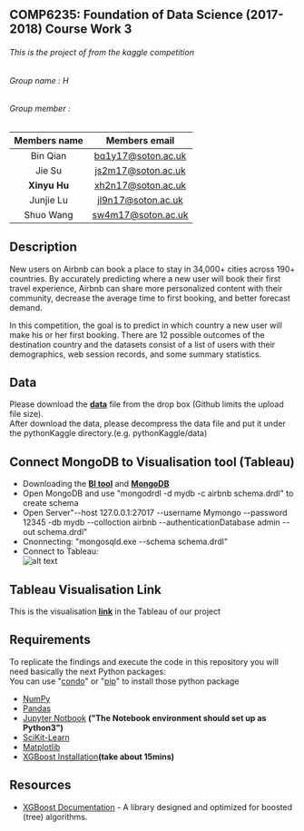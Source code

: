 ## COMP6235: Foundation of Data Science (2017-2018) Course Work 3
###### This is the project of from the kaggle competition
###### Group name : H 
###### Group member    : <br>

|Members name | Members email|
|:------------: | :-------------:|
|Bin Qian     | bq1y17@soton.ac.uk|
|Jie Su       | js2m17@soton.ac.uk|
|**Xinyu Hu**     | xh2n17@soton.ac.uk|
|Junjie Lu    | jl9n17@soton.ac.uk|
|Shuo Wang    | sw4m17@soton.ac.uk|

## Description
New users on Airbnb can book a place to stay in 34,000+ cities across 190+ countries. By accurately predicting where a new user will book their first travel experience, Airbnb can share more personalized content with their community, decrease the average time to first booking, and better forecast demand.<br>


In this competition, the goal is to predict in which country a new user will make his or her first booking. There are 12 possible outcomes of the destination country and the datasets consist of a list of users with their demographics, web session records, and some summary statistics.

## Data
Please download the **[data](https://www.dropbox.com/s/aecihu4d566su4q/data.zip?dl=0)** file from the drop box (Github limits the upload file size).<br>
After download the data, please decompress the data file and put it under the pythonKaggle directory.(e.g. pythonKaggle/data)

## Connect MongoDB to Visualisation tool (Tableau)
* Downloading the **[BI tool](https://www.mongodb.com/download-center#bi-connector)** and **[MongoDB](https://www.mongodb.com)**
* Open MongoDB and use "mongodrdl -d mydb -c airbnb schema.drdl" to create schema 
* Open Server"--host 127.0.0.1:27017 --username Mymongo --password 12345 -db mydb --colloction airbnb --authenticationDatabase admin --out schema.drdl"
* Cnonnecting: "mongosqld.exe --schema schema.drdl" 
* Connect to Tableau:<br> 
![alt text][logo]

[logo]: https://github.com/PBDexter17/DS_Group_Coursework/blob/master/pythonKaggle/Markdown_img/Picture1.png "Logo Title Text 2"

## Tableau Visualisation Link
This is the visualisation **[link](https://public.tableau.com/views/map3_10/Sheet1?:embed=y&:display_count=yes&publish=yes)** in the Tableau of our project


## Requirements
To replicate the findings and execute the code in this repository you will need basically the next Python packages:<br>
You can use "[condo](https://conda.io/docs/user-guide/install/index.html)" or "[pip](https://pip.pypa.io/en/stable/installing/)" to install those python package<br>
* [NumPy](http://www.numpy.org)
* [Pandas](http://pandas.pydata.org)
* [Jupyter Notbook](http://jupyter.org) **("The Notebook environment should set up as Python3")**
* [SciKit-Learn](http://scikit-learn.org/stable/)
* [Matplotlib](http://matplotlib.org)
* [XGBoost Installation](https://xgboost.readthedocs.io/en/latest/build.html)**(take about 15mins)**

## Resources
* [XGBoost Documentation](https://xgboost.readthedocs.io/en/latest/) - A library designed and optimized for boosted (tree) algorithms.

